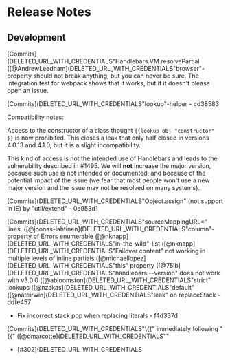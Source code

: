 # Release Notes

## Development

[Commits](DELETED_URL_WITH_CREDENTIALS"Handlebars.VM.resolvePartial ([@AndrewLeedham](DELETED_URL_WITH_CREDENTIALS"browser"-property should not break anything, but you can never be sure. The integration test for webpack 
  shows that it works, but if it doesn't please open an issue.



[Commits](DELETED_URL_WITH_CREDENTIALS"lookup"-helper - cd38583

Compatibility notes:

Access to the constructor of a class thought `{{lookup obj "constructor" }}` is now prohibited. This closes 
a leak that only half closed in versions 4.0.13 and 4.1.0, but it is a slight incompatibility.

This kind of access is not the intended use of Handlebars and leads to the vulnerability described
in #1495. We will **not** increase the major version, because such use is not intended or documented, 
and because of the potential impact of the issue (we fear that most people won't use a new major version
and the issue may not be resolved on many systems). 

[Commits](DELETED_URL_WITH_CREDENTIALS"Object.assign" (not support in IE) by "util/extend" - 0e953d1



[Commits](DELETED_URL_WITH_CREDENTIALS"sourceMappingURL=" lines. ([@joonas-lahtinen](DELETED_URL_WITH_CREDENTIALS"column"-property of Errors enumerable ([@nknapp](DELETED_URL_WITH_CREDENTIALS"in-the-wild"-list ([@nknapp](DELETED_URL_WITH_CREDENTIALS"Failover content" not working in multiple levels of inline partials ([@michaellopez](DELETED_URL_WITH_CREDENTIALS"this" property  ([@75lb](DELETED_URL_WITH_CREDENTIALS"handlebars --version" does not work with v3.0.0 ([@abloomston](DELETED_URL_WITH_CREDENTIALS"strict" lookups ([@nzakas](DELETED_URL_WITH_CREDENTIALS"default" ([@nateirwin](DELETED_URL_WITH_CREDENTIALS"leak" on replaceStack - ddfe457
- Fix incorrect stack pop when replacing literals - f4d337d

[Commits](DELETED_URL_WITH_CREDENTIALS"\\{{" immediately following "\{{" ([@dmarcotte](DELETED_URL_WITH_CREDENTIALS""`
- [#302](DELETED_URL_WITH_CREDENTIALS